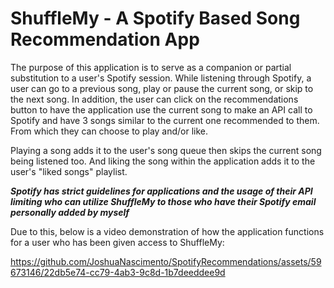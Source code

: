# ShuffleMy - A Spotify Based Song Recommendation App

The purpose of this application is to serve as a companion or partial substitution to a user's Spotify session. 
While listening through Spotify, a user can go to a previous song, play or pause the current song, or skip to the next song.
In addition, the user can click on the recommendations button to have the application use the current song to make an API call to
Spotify and have 3 songs similar to the current one recommended to them. From which they can choose to play and/or like.

Playing a song adds it to the user's song queue then skips the current song being listened too.
And liking the song within the application adds it to the user's "liked songs" playlist.


***Spotify has strict guidelines for applications and the usage of their API limiting who can utilize ShuffleMy to those who have their Spotify email personally added by myself***


Due to this, below is a video demonstration of how the application functions for a user who has been given access to ShuffleMy:


https://github.com/JoshuaNascimento/SpotifyRecommendations/assets/59673146/22db5e74-cc79-4ab3-9c8d-1b7deeddee9d


